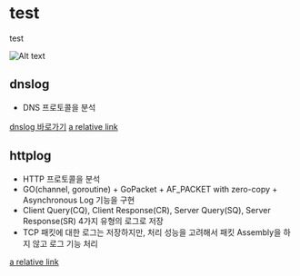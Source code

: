 # test
test 

![Alt text](/docs/intro.png "Packetlog Introduce")

## dnslog
* DNS 프로토콜을 분석

[dnslog 바로가기](dnslog/README.md)
[a relative link](dnslog/README.md)

## httplog
* HTTP 프로토콜을 분석
* GO(channel, goroutine) + GoPacket + AF_PACKET with zero-copy + Asynchronous Log 기능을 구현
* Client Query(CQ), Client Response(CR), Server Query(SQ), Server Response(SR) 4가지 유형의 로그로 저장
* TCP 패킷에 대한 로그는 저장하지만, 처리 성능을 고려해서 패킷 Assembly을 하지 않고 로그 기능 처리

[a relative link](httplog/README.md)
